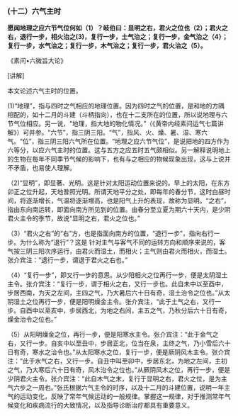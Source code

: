### (十二）六气主时

**愿闻地理之应六节气位何如（1）？岐伯曰：显明之右，君火之位也（2）；君火之右，退行一步，相火治之(3)，复行一步，土气治之；复行一步，金气治之（4）；复行一步，水气治之；复行一步，木气治之；复行一步，君火治之（5）。**

《素问•六微旨大论》

[讲解]

本文论述六气主时的位置。

(1)“地理”，指与四时之气相应的地理位置。因为四时之气的位置，是和地的方隅相配的，如十二月的斗建（斗柄指向），也在十二支所在的位置，所以说地理与六节气位相应。另一说，“地理，指大地的物化情况。”（《黄帝内经素问运气七篇讲解》）可并参。“六节”，指三阴三阳。“气”，指风、火、燥、暑、湿、寒六气。“位”，指三阴三阳六气所在位置。“地理之应六节气位”，是说把地的四方作为六等分，以应六气主时的位置。这与五方之应五时五气颇相似。另一解释说明地上的生物在每年不同季节气候的影响下，也有与之相应的物候现象出现，这与上说并不矛盾，也易使人理解。

（2)“显明”，即显著、光明。这是针对太阳运动位置来说的。早上的太阳，在东方卯正之位升起，天地普照光明。所谓天地平分之处，即每年的春分节，这时白昼时间，将逐渐增长，气温将逐渐増高，也是阳气上升的表现，故称为显明。“之右”，指由东向南运转，即面向南方所见到的位置。由春分至立夏为期六十天内，是少阴君火主令的季节，故说“显明之右，君火之位也。”

（3）“君火之右”的“右”方，也是指面向南方的位置，“退行一步”，指向右行一步。为什么称为“退行”？这是
针对主气与客气不同的运转方向和顺序来说的，客气按三阴三阳次序运行，由君火而湿土，而相火；主气则由君火而相火，而湿土。张介宾注：“退行一步，谓退于君火之右也。”

（4）“复行一步”，即又行一步的意思。从少阳相火之位再行一步，便是太阴湿土主令。张介宾注：“复行一步，谓于相火之右，又行一步也。此自未中以至酉中，步居西南，为天之左间，主四之气，乃大暑后六十日有奇，湿土治令之位也。”从太阴湿土之位再行一步，便是阳明燥金主令。张介宾注，“此于土气之右，又行一步。自酉中以至亥中，步居西北，为地之右间，主五之气，乃秋分后六十日有奇，燥金治令之位也。”

（5）从阳明燥金之位，再行一步，便是阳寒水主令。张介宾注：“此于金气之右，又行一步。自亥中以至丑中，步居正北，位当在泉，主终之气，乃小雪后六十日有奇，寒水之治令也。”从太阳寒水之位，复行一步，便是厥阴风木主令。张介宾注：“此于水气之右，又行一步。自丑中叫至卯中，步居东北，为地之左间，主初之气，乃大寒后六十日有奇，风木治令之位也。”从厥阴风木之位，再行一步，便是少阴君火主令。张介宾注：“此自木气之末，复行于显明之右，君火之位，是为主气六步之一周也。”张氏根据六气主令的时序，以及十二月的斗建位置，说明一年主气的运动变化，反映了常年气候运动的一般规律。掌握这一规律，对于推测常年气候变化和疾病流行的大致情况，以及指导诊断治疗都具有重要意义。
